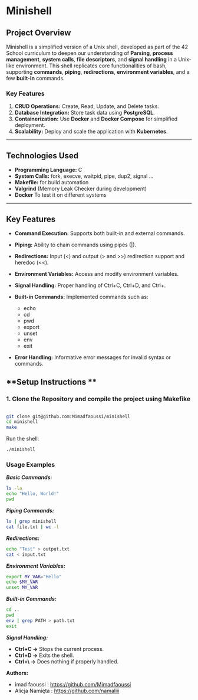 # **Minishell**

## **Project Overview**

Minishell is a simplified version of a Unix shell, developed as part of the 42 School curriculum to deepen our understanding of **Parsing**, **process management**, **system calls**, **file descriptors**, and **signal handling** in a Unix-like environment. This shell replicates core functionalities of bash, supporting **commands**, **piping**, **redirections**, **environment variables**, and a few **built-in** commands.



### **Key Features**
1. **CRUD Operations:** Create, Read, Update, and Delete tasks.  
2. **Database Integration:** Store task data using **PostgreSQL**.  
3. **Containerization:** Use **Docker** and **Docker Compose** for simplified deployment.  
4. **Scalability:** Deploy and scale the application with **Kubernetes**.  

---

## Technologies Used

- **Programming Language:** C  
- **System Calls:** fork, execve, waitpid, pipe, dup2, signal ...
- **Makefile:** for build automation  
- **Valgrind** (Memory Leak Checker during development)
- **Docker** To test it on different systems
---

## Key Features
- **Command Execution:** Supports both built-in and external commands.
- **Piping:** Ability to chain commands using pipes (|).
- **Redirections:** Input (<) and output (> and >>) redirection support and heredoc (<<).
- **Environment Variables:** Access and modify environment variables.
- **Signal Handling:** Proper handling of Ctrl+C, Ctrl+D, and Ctrl+\.
- **Built-in Commands:** Implemented commands such as: 


  - echo
  - cd
  - pwd
  - export
  - unset
  - env
  - exit
- **Error Handling:** Informative error messages for invalid syntax or commands.

##  **Setup Instructions **

###  1. Clone the Repository and compile the project using Makefike


```bash

git clone git@github.com:Mimadfaoussi/minishell
cd minishell
make
```

Run the shell:
```bash
./minishell
```


### Usage Examples

***Basic Commands:***

```bash
ls -la
echo "Hello, World!"
pwd
```

***Piping Commands:***

```bash
ls | grep minishell
cat file.txt | wc -l
```

***Redirections:***

```bash
echo "Test" > output.txt
cat < input.txt
```

***Environment Variables:***

```bash
export MY_VAR="Hello"
echo $MY_VAR
unset MY_VAR
```

***Built-in Commands:***

```bash
cd ..
pwd
env | grep PATH > path.txt
exit
```


***Signal Handling:***

- **Ctrl+C →** Stops the current process.
- **Ctrl+D →** Exits the shell.
- **Ctrl+\ →** Does nothing if properly handled.



**Authors:**
- imad faoussi : https://github.com/Mimadfaoussi
- Alicja Namięta : https://github.com/namaliii
